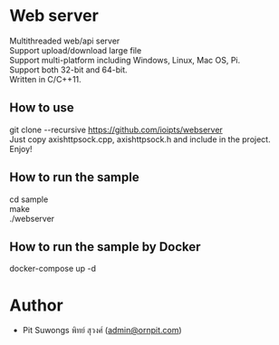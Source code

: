 # Web server

Multithreaded web/api server  
Support upload/download large file  
Support multi-platform including Windows, Linux, Mac OS, Pi.  
Support both 32-bit and 64-bit.  
Written in C/C++11.  

## How to use
git clone --recursive https://github.com/ioipts/webserver  
Just copy axishttpsock.cpp, axishttpsock.h and include in the project.  
Enjoy!  

## How to run the sample
cd sample  
make  
./webserver  

## How to run the sample by Docker
docker-compose up -d  

# Author
- Pit Suwongs พิทย์ สุวงศ์ (admin@ornpit.com)

